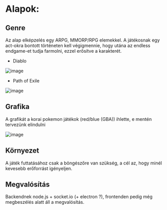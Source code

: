 # Alapok:

## Genre
Az alap elképzelés egy ARPG, MMORP/RPG elemekkel. A játékosnak egy act-okra bontott történeten kell végigmennie, hogy utána az endless endgame-et tudja farmolni, ezzel erősítve a karakterét.
- Diablo

![image](https://user-images.githubusercontent.com/69306235/109829484-de569e80-7c3d-11eb-92bf-4dd3ee78ba58.png)
- Path of Exile

![image](https://user-images.githubusercontent.com/69306235/109829572-f2020500-7c3d-11eb-9661-9a5f73ff713d.png)


## Grafika
A grafikát a korai pokemon játékok (red/blue (GBA)) ihlette, e mentén tervezünk elindulni

![image](https://user-images.githubusercontent.com/69306235/109829883-3ab9be00-7c3e-11eb-81ba-f6692b04ece4.png)

## Környezet
A játék futtatásához csak a böngészőre van szükség, a cél az, hogy minél kevesebb erőforrást igényeljen.

## Megvalósítás
Backendnek node.js + socket.io (+ electron ?), frontenden pedig még megbeszélés alatt áll a megvalósítás.

